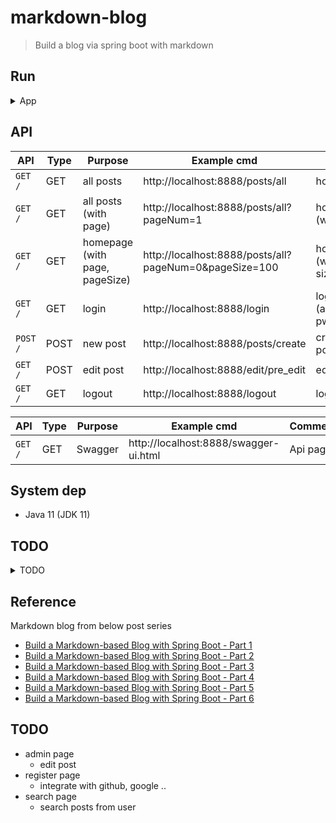 # markdown-blog
> Build a blog via spring boot with markdown


## Run

<details>
<summary>App</summary>

```bash
#---------------------------
# Run app
#---------------------------

# build
mvn package

# run
java -jar <built_jar>
```
</details>
  

## API
| API      | Type | Purpose                         | Example cmd                                            | Comment                        |
|----------| -------- |---------------------------------|--------------------------------------------------------|--------------------------------|
| `GET /`  | GET | all posts                       | http://localhost:8888/posts/all                        | home page                      |
| `GET /`  | GET | all posts (with page)           | http://localhost:8888/posts/all?pageNum=1              | home page (with page)          |
| `GET /`  | GET | homepage  (with page, pageSize) | http://localhost:8888/posts/all?pageNum=0&pageSize=100 | home page (with page, size)    |
| `GET /`  | GET | login                           | http://localhost:8888/login                            | login (accout:admin, pwd: 123) |
| `POST /` | POST | new post                        | http://localhost:8888/posts/create                     | create new post                |
| `GET /`  | POST | edit post                       | http://localhost:8888/edit/pre_edit                   | edit post                      |
| `GET /`  | GET | logout                          | http://localhost:8888/logout                           | logout                         |

| API | Type | Purpose | Example cmd | Comment|
| ----- | -------- | ---- | ----- | ---- |
| `GET /` | GET |Swagger | 	http://localhost:8888/swagger-ui.html |Api page|


## System dep
- Java 11 (JDK 11)


## TODO

<details>
<summary>TODO</summary>

1. paging
2. admin page (modify blogs ...)
3. filter blog
4. timeline
5. fix load history post
6. logout
7. 404, 500 ... html

</details>

## Reference
Markdown blog from below post series
- [Build a Markdown-based Blog with Spring Boot - Part 1](https://www.roshanadhikary.com.np/2021/05/build-a-markdown-based-blog-with-spring-boot-part-1.html)
- [Build a Markdown-based Blog with Spring Boot - Part 2](https://www.roshanadhikary.com.np/2021/05/build-a-markdown-based-blog-with-spring-boot-part-2.html)
- [Build a Markdown-based Blog with Spring Boot - Part 3](https://www.roshanadhikary.com.np/2021/05/build-a-markdown-based-blog-with-spring-boot-part-3.html)
- [Build a Markdown-based Blog with Spring Boot - Part 4](https://www.roshanadhikary.com.np/2021/05/build-a-markdown-based-blog-with-spring-boot-part-4.html)
- [Build a Markdown-based Blog with Spring Boot - Part 5](https://www.roshanadhikary.com.np/2021/07/build-a-markdown-based-blog-with-spring-boot-part-5.html)
- [Build a Markdown-based Blog with Spring Boot - Part 6](https://www.roshanadhikary.com.np/2021/07/build-a-markdown-based-blog-with-spring-boot-part-6.html)

## TODO
- admin page
  - edit post
- register page
  - integrate with github, google ..
- search page
  - search posts from user